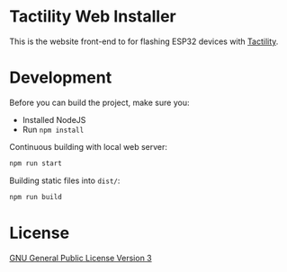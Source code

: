 # Tactility Web Installer

This is the website front-end to for flashing ESP32 devices with [Tactility](https://github.com/ByteWelder/Tactility).

# Development

Before you can build the project, make sure you:
- Installed NodeJS
- Run `npm install`

Continuous building with local web server:

```bash
npm run start
```

Building static files into `dist/`:

```bash
npm run build
```

# License

[GNU General Public License Version 3](LICENSE.md)
